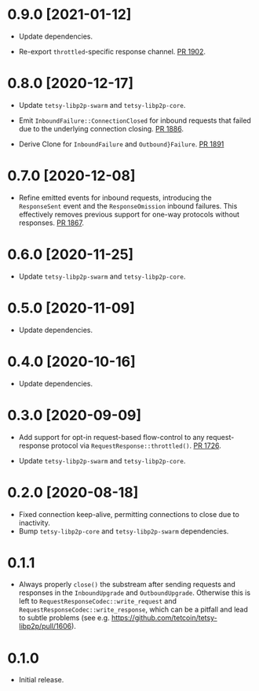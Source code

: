 # 0.9.0 [2021-01-12]

- Update dependencies.

- Re-export `throttled`-specific response channel. [PR
  1902](https://github.com/tetcoin/tetsy-libp2p/pull/1902).

# 0.8.0 [2020-12-17]

- Update `tetsy-libp2p-swarm` and `tetsy-libp2p-core`.

- Emit `InboundFailure::ConnectionClosed` for inbound requests that failed due
  to the underlying connection closing.
  [PR 1886](https://github.com/tetcoin/tetsy-libp2p/pull/1886).

- Derive Clone for `InboundFailure` and `Outbound}Failure`.
  [PR 1891](https://github.com/tetcoin/tetsy-libp2p/pull/1891)

# 0.7.0 [2020-12-08]

- Refine emitted events for inbound requests, introducing
  the `ResponseSent` event and the `ResponseOmission`
  inbound failures. This effectively removes previous
  support for one-way protocols without responses.
  [PR 1867](https://github.com/tetcoin/tetsy-libp2p/pull/1867).

# 0.6.0 [2020-11-25]

- Update `tetsy-libp2p-swarm` and `tetsy-libp2p-core`.

# 0.5.0 [2020-11-09]

- Update dependencies.

# 0.4.0 [2020-10-16]

- Update dependencies.

# 0.3.0 [2020-09-09]

- Add support for opt-in request-based flow-control to any
  request-response protocol via `RequestResponse::throttled()`.
  [PR 1726](https://github.com/tetcoin/tetsy-libp2p/pull/1726).

- Update `tetsy-libp2p-swarm` and `tetsy-libp2p-core`.

# 0.2.0 [2020-08-18]

- Fixed connection keep-alive, permitting connections to close due
  to inactivity.
- Bump `tetsy-libp2p-core` and `tetsy-libp2p-swarm` dependencies.

# 0.1.1

- Always properly `close()` the substream after sending requests and
responses in the `InboundUpgrade` and `OutboundUpgrade`. Otherwise this is
left to `RequestResponseCodec::write_request` and `RequestResponseCodec::write_response`,
which can be a pitfall and lead to subtle problems (see e.g.
https://github.com/tetcoin/tetsy-libp2p/pull/1606).

# 0.1.0

- Initial release.

